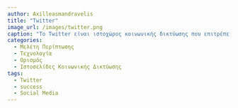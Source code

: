```yaml
---
author: Axilleasmandravelis
title: "Twitter"
image_url: /images/twitter.png
caption: "Το Twitter είναι ιστοχώρος κοινωνικής δικτύωσης που επιτρέπει στους χρήστες του να στέλνουν και να διαβάζουν σύντομα μηνύματα, τα οποία ονομάζονται tweets."
categories:
  - Μελέτη Περίπτωσης
  - Τεχνολογία
  - Ορισμός
  - Ιστοσελίδες Κοινωνικής Δικτύωσης
tags:
  - Twitter
  - success
  - Social Media
---
```

